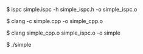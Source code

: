 $ ispc simple.ispc -h simple_ispc.h -o simple_ispc.o

$ clang -c simple.cpp  -o simple_cpp.o

$ clang simple_cpp.o simple_ispc.o  -o simple

$ ./simple
